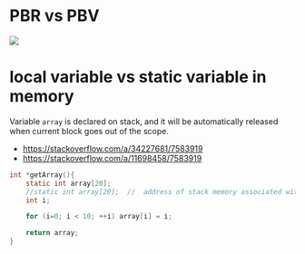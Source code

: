 # PBR vs PBV

  ![](https://www.mathwarehouse.com/programming/images/pass-by-reference-vs-pass-by-value-animation.gif)



# local variable vs static variable in memory


Variable `array` is declared on stack, and it will be automatically released when current block goes out of the scope.

* https://stackoverflow.com/a/34227681/7583919
* https://stackoverflow.com/a/11698458/7583919

```c
int *getArray(){
    static int array[20];
    //static int array[20];  //  address of stack memory associated with local variable
    int i;

    for (i=0; i < 10; ++i) array[i] = i;

    return array;
}
```
